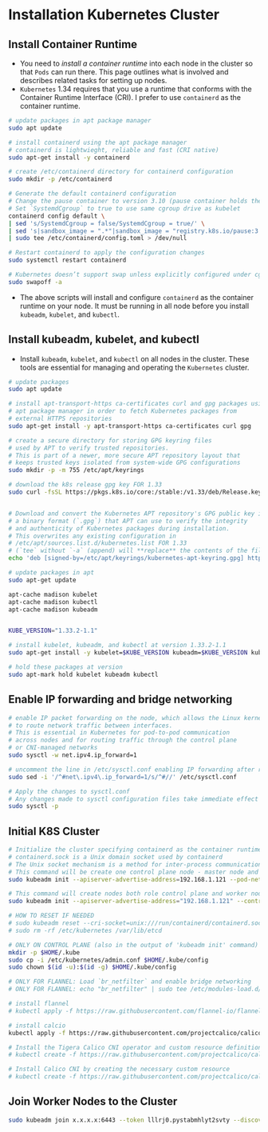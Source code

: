 # Installation Kubernetes Cluster

## Install Container Runtime

- You need to *install a container runtime* into each node in the cluster so that `Pods` can run there. This page outlines what is involved and describes related tasks for setting up nodes.
- `Kubernetes` 1.34 requires that you use a runtime that conforms with the Container Runtime Interface (CRI). I prefer to use `containerd` as the container runtime.

```bash
# update packages in apt package manager
sudo apt update

# install containerd using the apt package manager
# containerd is lightwieght, reliable and fast (CRI native)
sudo apt-get install -y containerd

# create /etc/containerd directory for containerd configuration
sudo mkdir -p /etc/containerd

# Generate the default containerd configuration
# Change the pause container to version 3.10 (pause container holds the linux ns for Kubernetes namespaces)
# Set `SystemdCgroup` to true to use same cgroup drive as kubelet
containerd config default \
| sed 's/SystemdCgroup = false/SystemdCgroup = true/' \
| sed 's|sandbox_image = ".*"|sandbox_image = "registry.k8s.io/pause:3.10"|' \
| sudo tee /etc/containerd/config.toml > /dev/null

# Restart containerd to apply the configuration changes
sudo systemctl restart containerd

# Kubernetes doesn’t support swap unless explicitly configured under cgroup v2
sudo swapoff -a
```

- The above scripts will install and configure `containerd` as the container runtime on your node. It must be running in all node before you install `kubeadm`, `kubelet`, and `kubectl`.

## Install kubeadm, kubelet, and kubectl

- Install `kubeadm`, `kubelet`, and `kubectl` on all nodes in the cluster. These tools are essential for managing and operating the `Kubernetes` cluster.

```bash
# update packages
sudo apt update

# install apt-transport-https ca-certificates curl and gpg packages using 
# apt package manager in order to fetch Kubernetes packages from 
# external HTTPS repositories
sudo apt-get install -y apt-transport-https ca-certificates curl gpg

# create a secure directory for storing GPG keyring files 
# used by APT to verify trusted repositories. 
# This is part of a newer, more secure APT repository layout that 
# keeps trusted keys isolated from system-wide GPG configurations
sudo mkdir -p -m 755 /etc/apt/keyrings

# download the k8s release gpg key FOR 1.33
sudo curl -fsSL https://pkgs.k8s.io/core:/stable:/v1.33/deb/Release.key | sudo gpg --dearmor -o /etc/apt/keyrings/kubernetes-apt-keyring.gpg


# Download and convert the Kubernetes APT repository's GPG public key into
# a binary format (`.gpg`) that APT can use to verify the integrity
# and authenticity of Kubernetes packages during installation. 
# This overwrites any existing configuration in 
# /etc/apt/sources.list.d/kubernetes.list FOR 1.33 
# (`tee` without `-a` (append) will **replace** the contents of the file)
echo 'deb [signed-by=/etc/apt/keyrings/kubernetes-apt-keyring.gpg] https://pkgs.k8s.io/core:/stable:/v1.33/deb/ /' | sudo tee /etc/apt/sources.list.d/kubernetes.list

# update packages in apt 
sudo apt-get update

apt-cache madison kubelet
apt-cache madison kubectl
apt-cache madison kubeadm


KUBE_VERSION="1.33.2-1.1"

# install kubelet, kubeadm, and kubectl at version 1.33.2-1.1
sudo apt-get install -y kubelet=$KUBE_VERSION kubeadm=$KUBE_VERSION kubectl=$KUBE_VERSION

# hold these packages at version 
sudo apt-mark hold kubelet kubeadm kubectl
```

## Enable IP forwarding and bridge networking

```bash
# enable IP packet forwarding on the node, which allows the Linux kernel 
# to route network traffic between interfaces. 
# This is essential in Kubernetes for pod-to-pod communication 
# across nodes and for routing traffic through the control plane
# or CNI-managed networks
sudo sysctl -w net.ipv4.ip_forward=1

# uncomment the line in /etc/sysctl.conf enabling IP forwarding after reboot
sudo sed -i '/^#net\.ipv4\.ip_forward=1/s/^#//' /etc/sysctl.conf

# Apply the changes to sysctl.conf
# Any changes made to sysctl configuration files take immediate effect without requiring a reboot
sudo sysctl -p
```

## Initial K8S Cluster

```bash
# Initialize the cluster specifying containerd as the container runtime, ensuring that the --cri-socket argument includes the unix:// prefix
# containerd.sock is a Unix domain socket used by containerd
# The Unix socket mechanism is a method for inter-process communication (IPC) on the same host.
# This command will be create one control plane node - master node and you can join worker nodes later
sudo kubeadm init --apiserver-advertise-address=192.168.1.121 --pod-network-cidr=192.168.0.0/16 --cri-socket=unix:///run/containerd/containerd.sock

# This command will create nodes both role control plane and worker node
sudo kubeadm init --apiserver-advertise-address="192.168.1.121" --control-plane-endpoint="192.168.1.121:6443" --pod-network-cidr=192.168.0.0/16 --cri-socket=unix:///run/containerd/containerd.sock --upload-certs

# HOW TO RESET IF NEEDED
# sudo kubeadm reset --cri-socket=unix:///run/containerd/containerd.sock
# sudo rm -rf /etc/kubernetes /var/lib/etcd

# ONLY ON CONTROL PLANE (also in the output of 'kubeadm init' command)
mkdir -p $HOME/.kube
sudo cp -i /etc/kubernetes/admin.conf $HOME/.kube/config
sudo chown $(id -u):$(id -g) $HOME/.kube/config

# ONLY FOR FLANNEL: Load `br_netfilter` and enable bridge networking
# ONLY FOR FLANNEL: echo "br_netfilter" | sudo tee /etc/modules-load.d/br_netfilter.conf

# install flannel
# kubectl apply -f https://raw.githubusercontent.com/flannel-io/flannel/master/Documentation/kube-flannel.yml

# install calcio
kubectl apply -f https://raw.githubusercontent.com/projectcalico/calico/v3.27.0/manifests/calico.yaml

# Install the Tigera Calico CNI operator and custom resource definitions
# kubectl create -f https://raw.githubusercontent.com/projectcalico/calico/v3.28.0/manifests/tigera-operator.yaml

# Install Calico CNI by creating the necessary custom resource
# kubectl create -f https://raw.githubusercontent.com/projectcalico/calico/v3.28.0/manifests/custom-resources.yaml
```

## Join Worker Nodes to the Cluster

```bash
sudo kubeadm join x.x.x.x:6443 --token lllrj0.pystabmhlyt2svty --discovery-token-ca-cert-hash sha256:9d2fd15886eb176466640067f361ed2295de38188b057becf31d3bf5a4fb0b73
```
